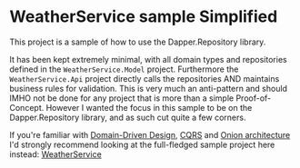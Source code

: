 # WeatherService sample Simplified

This project is a sample of how to use the Dapper.Repository library.

It has been kept extremely minimal, with all domain types and repositories defined in the `WeatherService.Model` project. 
Furthermore the `WeatherService.Api` project directly calls the repositories AND maintains business rules for validation.
This is very much an anti-pattern and should IMHO not be done for any project that is more than a simple Proof-of-Concept. However I wanted the focus in this sample to be on the Dapper.Repository library, and as such cut quite a few corners.

If you're familiar with [Domain-Driven Design](https://en.wikipedia.org/wiki/Domain-driven_design), [CQRS](https://en.wikipedia.org/wiki/Command%E2%80%93query_separation) and [Onion architecture](https://en.everybodywiki.com/Onion_Architecture) I'd strongly recommend looking at the full-fledged sample project here instead: [WeatherService](https://github.com/steffenskov/Dapper.Repository/tree/main/samples/WeatherService)